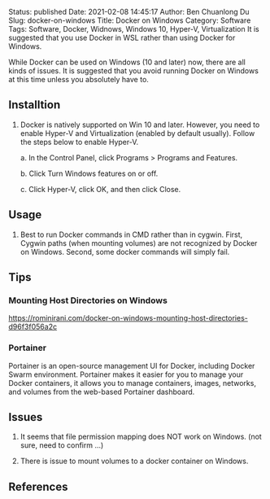 Status: published
Date: 2021-02-08 14:45:17
Author: Ben Chuanlong Du
Slug: docker-on-windows
Title: Docker on Windows
Category: Software
Tags: Software, Docker, Widnows, Windows 10, Hyper-V, Virtualization
It is suggested that you use Docker in WSL 
rather than using Docker for Windows.


While Docker can be used on Windows (10 and later) now, 
there are all kinds of issues. 
It is suggested that you avoid running Docker on Windows at this time 
unless you absolutely have to.

## Installtion

1. Docker is natively supported on Win 10 and later. 
However, 
you need to enable Hyper-V and Virtualization (enabled by default usually).
Follow the steps below to enable Hyper-V.

    a. In the Control Panel, click Programs > Programs and Features.

    b. Click Turn Windows features on or off.

    c. Click Hyper-V, click OK, and then click Close.

## Usage

1. Best to run Docker commands in CMD rather than in cygwin.
First, 
Cygwin paths (when mounting volumes) are not recognized by Docker on Windows.
Second, 
some docker commands will simply fail.

## Tips


### Mounting Host Directories on Windows

https://rominirani.com/docker-on-windows-mounting-host-directories-d96f3f056a2c

### Portainer

Portainer is an open-source management UI for Docker, 
including Docker Swarm environment. 
Portainer makes it easier for you to manage your Docker containers, 
it allows you to manage containers, images, networks, and volumes from the web-based Portainer dashboard.

## Issues 

1. It seems that file permission mapping does NOT work on Windows.
(not sure, need to confirm ...)

2. There is issue to mount volumes to a docker container on Windows. 

## References